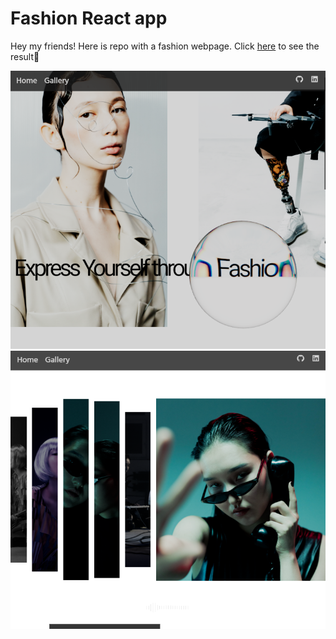 # Fashion React app

Hey my friends! Here is repo with a fashion webpage. Click [here](https://ksalpern-fashion.vercel.app/) to see the result🚀

![website result](fashion.png)
![website result](./public/fashion2.png)
